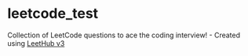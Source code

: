 # leetcode_test
Collection of LeetCode questions to ace the coding interview! - Created using [LeetHub v3](https://github.com/raphaelheinz/LeetHub-3.0)
